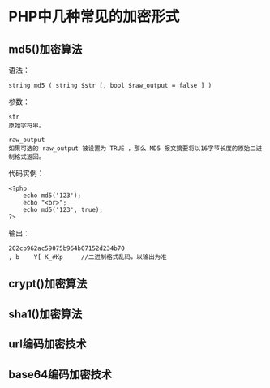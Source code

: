 # PHP中几种常见的加密形式 #

## md5()加密算法 ##

语法：
	
	string md5 ( string $str [, bool $raw_output = false ] )

参数：

	str 
	原始字符串。 

	raw_output 
	如果可选的 raw_output 被设置为 TRUE ，那么 MD5 报文摘要将以16字节长度的原始二进制格式返回。 

代码实例：

	<?php 
		echo md5('123');
		echo "<br>";
		echo md5('123', true);
	?>

输出：

	202cb962ac59075b964b07152d234b70
	, b    Y[ K_#Kp     //二进制格式乱码，以输出为准




## crypt()加密算法 ##

## sha1()加密算法 ##

## url编码加密技术 ##

## base64编码加密技术 ##